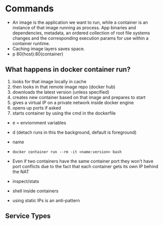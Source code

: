 # Commands

- An image is the application we want to run, while a container is an instance of that image running as process. App binaries and dependencies, metadata, an ordered collection of root file systems changes and the corresponding execution params for use within a container runtime.
- Caching image layers saves space.
- p 80(host):80(container)

## What happens in docker container run?

1. looks for that image locally in cache
2. then looks in that remote image repo (docker hub)
3. downloads the latest version (unless specified)
4. creates new container based on that image and prepares to start
5. gives a virtual IP on a private network inside docker engine
6. opens up ports if asked
7. starts container by using the cmd in the dockerfile

- e = enviornment variables
- d (detach runs in this the background, default is foreground)
- name

- `docker container run --rm -it <name:version> bash`

- Even if two containers have the same container port they won't have port conflicts due to the fact that each container gets its own IP behind the NAT

- inspect/stats
- shell inside containers
- using static IPs is an anti-pattern

## Service Types
